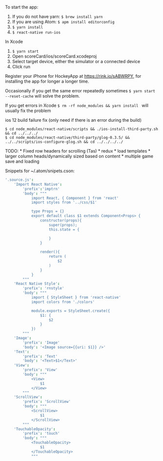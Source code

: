 To start the app:
1. If you do not have yarn: ```$ brew install yarn```
1. If you are using Atom: ```$ apm install editorconfig```
1. ```$ yarn install```
1. ```$ react-native run-ios```

In Xcode
1. ```$ yarn start```
1. Open scoreCard/ios/scoreCard.xcodeproj
1. Select target device, either the simulator or a connected device
1. Click run

Register your iPhone for HockeyApp at https://rink.io/sABWRPY, for installing the app for longer a longer time.

Occasionally if you get the same error repeatedly sometimes ```$ yarn start --reset-cache``` will solve the problem.

If you get errors in Xcode ```$ rm -rf node_modules && yarn install ``` will usually fix the problem

ios 12 build failure fix (only need if there is an error during the build)
``` 
$ cd node_modules/react-native/scripts && ./ios-install-third-party.sh && cd ../../../
$ cd node_modules/react-native/third-party/glog-0.3.5/ && ../../scripts/ios-configure-glog.sh && cd ../../../../
```
TODO:
    * Fixed row headers for scrolling (Tas)
    * redux
    * load templates
    * larger column heads/dynamically sized based on content
    * multiple game save and loading
    
Snippets for ~/.atom/snipets.cson:

```cson
'.source.js':
    'Import React Native':
        'prefix':'imptrn'
        'body': """
            import React, { Component } from 'react'
            import styles from '../css/$1'

            type Props = {}
            export default class $1 extends Component<Props> {
                constructor(props){
                    super(props);
                    this.state = {

                    }
                }
                
                render(){
                    return (
                        $2
                    )
                }
            }
        """
    'React Native Style':
        'prefix': 'rnstyle'
        'body': """
            import { StyleSheet } from 'react-native'
            import colors from './colors'

            module.exports = StyleSheet.create({
                $1: {
                    $2
                }
            })
        """
    'Image':
        'prefix': 'Image'
        'body': '<Image source={{uri: $1}} />'
    'Text':
        'prefix': 'Text'
        'body': '<Text>$1</Text>'
    'View':
        'prefix': 'View'
        'body': """
            <View>
                $1
            </View>
        """
    'ScrollView':
        'prefix': 'ScrollView'
        'body': """
            <ScrollView>
                $1
            </ScrollView>
        """
    'TouchableOpacity':
        'prefix': 'touch'
        'body': """
            <TouchableOpacity>
                $1
            </TouchableOpacity>
            """
```
